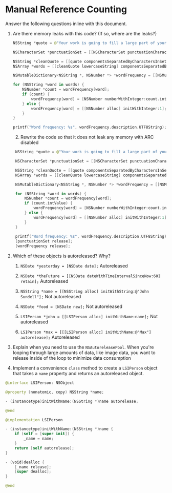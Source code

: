 # Manual Reference Counting

Answer the following questions inline with this document.

1. Are there memory leaks with this code? (If so, where are the leaks?)

	```swift
	NSString *quote = @"Your work is going to fill a large part of your life, and the only way to be truly satisfied is to do what you believe is great work. And the only way to do great work is to love what you do. If you haven't found it yet, keep looking. Don't settle. As with all matters of the heart, you'll know when you find it. - Steve Jobs";

	NSCharacterSet *punctuationSet = [[NSCharacterSet punctuationCharacterSet] retain];

	NSString *cleanQuote = [[quote componentsSeparatedByCharactersInSet:punctuationSet] componentsJoinedByString:@""];
	NSArray *words = [[cleanQuote lowercaseString] componentsSeparatedByString:@" "];

	NSMutableDictionary<NSString *, NSNumber *> *wordFrequency = [[NSMutableDictionary alloc] init];

	for (NSString *word in words) {
		NSNumber *count = wordFrequency[word];
		if (count) {
			wordFrequency[word] = [NSNumber numberWithInteger:count.integerValue + 1];
		} else {
			wordFrequency[word] = [[NSNumber alloc] initWithInteger:1];
		}
	}

	printf("Word frequency: %s", wordFrequency.description.UTF8String);
	```

	2. Rewrite the code so that it does not leak any memory with ARC disabled
    ```swift
     NSString *quote = @"Your work is going to fill a large part of your life, and the only way to be truly satisfied is to do what you believe is great work. And the only way to do great work is to love what you do. If you haven't found it yet, keep looking. Don't settle. As with all matters of the heart, you'll know when you find it. - Steve Jobs";

     NSCharacterSet *punctuationSet = [[NSCharacterSet punctuationCharacterSet] retain];

     NSString *cleanQuote = [[quote componentsSeparatedByCharactersInSet:punctuationSet] componentsJoinedByString:@""];
     NSArray *words = [[cleanQuote lowercaseString] componentsSeparatedByString:@" "];

     NSMutableDictionary<NSString *, NSNumber *> *wordFrequency = [[NSMutableDictionary alloc] init];

     for (NSString *word in words) {
         NSNumber *count = wordFrequency[word];
         if (count.intValue) {
             wordFrequency[word] = [NSNumber numberWithInteger:count.integerValue + 1];
         } else {
             wordFrequency[word] = [[NSNumber alloc] initWithInteger:1];
         }
     }
     
     printf("Word frequency: %s", wordFrequency.description.UTF8String);
     [punctuationSet release];
     [wordFrequency release];
    ```
2. Which of these objects is autoreleased?  Why?

	1. `NSDate *yesterday = [NSDate date];` Autoreleased
	
	2. `NSDate *theFuture = [[NSDate dateWithTimeIntervalSinceNow:60] retain];` Autoreleased
	
	3. `NSString *name = [[NSString alloc] initWithString:@"John Sundell"];` Not autoreleased
	
	4. `NSDate *food = [NSDate new];` Not autoreleased
	
	5. `LSIPerson *john = [[LSIPerson alloc] initWithName:name];` Not autoreleased
	
	6. `LSIPerson *max = [[[LSIPerson alloc] initWithName:@"Max"] autorelease];` Autoreleased

3. Explain when you need to use the `NSAutoreleasePool`.
When you're looping through large amounts of data, like image data, you want to release inside of the loop to minimize data consumption

4. Implement a convenience `class` method to create a `LSIPerson` object that takes a `name` property and returns an autoreleased object.

```swift
@interface LSIPerson: NSObject

@property (nonatomic, copy) NSString *name;

- (instancetype)initWithName:(NSString *)name autorelease;

@end

@implementation LSIPerson

- (instancetype)initWithName:(NSString *)name {
    if (self = [super init]) {
        _name = name;
    }
    return [self autorelease];
}

- (void)dealloc {
    [_name release];
    [super dealloc];
}

@end
```

